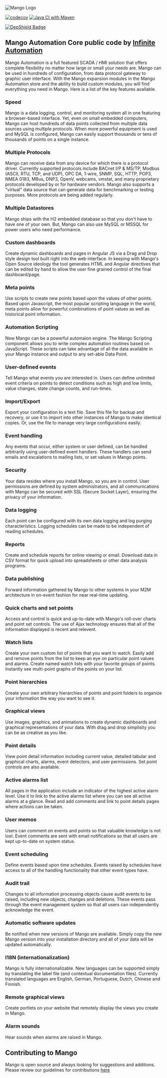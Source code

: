 ![Mango Logo](https://github.com/MangoAutomation/ma-core-public/blob/main/Core/web/images/logo.png)  

[![codecov](https://codecov.io/gh/yiming-tang-cs/ma-core-public/graph/badge.svg?token=R06IWFCFZ7)](https://codecov.io/gh/yiming-tang-cs/ma-core-public)
[![Java CI with Maven](https://github.com/yiming-tang-cs/ma-core-public/actions/workflows/maven.yml/badge.svg)](https://github.com/yiming-tang-cs/ma-core-public/actions/workflows/maven.yml)

[![DepShield Badge](https://depshield.sonatype.org/badges/infiniteautomation/ma-core-public/depshield.svg)](https://depshield.github.io)  


## Mango Automation Core public code by [Infinite Automation](http://www.infiniteautomation.com)

Mango Automation is a full featured SCADA / HMI solution that offers complete flexibility no matter how large or small your needs are.  Mango can be used in hundreds of configuration, from data protocol gateway to graphic user interface.  With the Mango expansion modules in the Mango Automation store and the ability to build custom modules, you will find everything you need in Mango.  Here is a list of the key features available.

### Speed

Mango is a data logging, control, and monitoring system all in one featuring a browser-based interface. Yet, even on small embedded computers, Mango can host hundreds of data points collected from multiple data sources using multiple protocols. When more powerful equipment is used and MySQL is configured, Mango can easily support thousands or tens of thousands of points on a single instance.

### Multiple Protocols

Mango can receive data from any device for which there is a protocol driver. Currently supported protocols include BACnet I/P & MS/TP, Modbus (ASCII, RTU, TCP, and UDP), OPC DA, 1-wire, SNMP, SQL, HTTP, POP3, NMEA 0183, MBus, DNP3, OpenV, webcams, vmstat, and many proprietary protocols developed by or for hardware vendors. Mango also supports a "virtual" data source that can generate data for benchmarking or testing purposes. More protocols are being added regularly.

### Multiple Datastores

Mango ships with the H2 embedded database so that you don't have to have one of your own. But, Mango can also use MySQL or MSSQL for power users who need performance.

### Custom dashboards

Create dynamic dashboards and pages in Angular JS via a Drag and Drop style design tool built right into the web interface.  In keeping with Mango's Open Source ideology the tool generates HTML and Angular directives that can be edited by hand to allow the user fine grained control of the final dashboard/page.

### Meta points

Use scripts to create new points based upon the values of other points. Based upon Javascript, the most popular scripting language in the world, meta points allow for powerful combinations of point values as well as historical point information.

### Automation Scripting

Now Mango can be a powerful automaion engine. The Mango Scripting component allows you to write complex automation routines based on JavaScript.  These scripts can take advantage of all the data available in your Mango instance and output to any set-able Data Point.

### User-defined events

Tell Mango what events you are interested in. Users can define unlimited event criteria on points to detect conditions such as high and low limits, value changes, state change counts, and run-times.

### Import/Export

Export your configuration to a text file. Save this file for backup and recovery, or use it to import into other instances of Mango to make identical copies. Or, use the file to manage very large configurations easily.

### Event handling

Any events that occur, either system or user defined, can be handled arbitrarily using user-defined event handlers. These handlers can send emails and escalations to mailing lists, or set values in Mango points.

### Security

Your data resides where you install Mango, so you are in control. User permissions are defined by system administrators, and all communications with Mango can be secured with SSL (Secure Socket Layer), ensuring the privacy of your information.

### Data logging

Each point can be configured with its own data logging and log purging characteristics. Logging schedules can be made to be independent of reading schedules.

### Reports

Create and schedule reports for online viewing or email. Download data in CSV format for quick upload into spreadsheets or other data analysis programs.

### Data publishing

Forward information gathered by Mango to other systems in your M2M architecture in on-event fashion for near real-time updating.

### Quick charts and set points

Access and control is quick and up-to-date with Mango's roll-over charts and point set controls. The use of Ajax technology ensures that all of the information displayed is recent and relevent.

### Watch lists

Create your own custom list of points that you want to watch. Easily add and remove points from the list to keep an eye on particular point values and alarms. Create named watch lists with your favorite groups of points. Instantly see multi-point graphs of the points on your list.

### Point hierarchies

Create your own arbitrary hierarchies of points and point folders to organize your information the way you want to see it.

### Graphical views

Use images, graphics, and animations to create dynamic dashboards and graphical representations of your data.  With drag and drop simplisity you can be as creative as you like.

### Point details

View point detail information including current value, detailed tabular and graphical charts, alarms, event detectors, and user permissions. Set point controls are also available.

### Active alarms list

All pages in the application include an indicator of the highest active alarm level. Use it to link to the active alarms list where you can see all active alarms at a glance. Read and add comments and link to point details pages where actions can be taken.

### User memos

Users can comment on events and points so that valuable knowledge is not lost. Event comments are sent with email notifications so that all users are kept up-to-date on system status.

### Event scheduling

Define events based upon time schedules. Events raised by schedules have access to all of the handling functionality that other event types have.

### Audit trail

Changes to all information processing objects cause audit events to be raised, including new objects, changes and deletions. These events pass through the event management system so that all users can independently acknowledge the event.

### Automatic software updates

Be notified when new versions of Mango are available. Simply copy the new Mango version into your installation directory and all of your data will be updated automatically.

### I18N (internationalization)

Mango is fully internationalizable. New languages can be supported simply by translating the label file (and contextual documentation files). Currently translated languages are English, German, Portuguese, Dutch, Chinese and Finnish.

### Remote graphical views

Create portlets on your website that remotely display the views you create in Mango.

### Alarm sounds

Hear sounds when alarms are raised in Mango.

## Contributing to Mango

Mango is open source and always looking for suggestions and additions.  Please review our guidelines for contributions [here](https://github.com/MangoAutomation/.github/blob/master/CONTRIBUTING.md)
